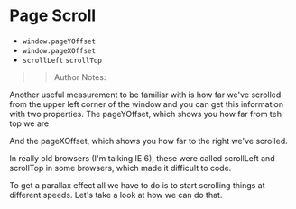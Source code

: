 # Page Scroll

- `window.pageYOffset`
- `window.pageXOffset`
- `scrollLeft` `scrollTop`

> > Author Notes:

Another useful measurement to be familiar with is how far we've scrolled from the upper left corner of the window and you can get this information with two properties. The pageYOffset, which shows you how far from teh top we are

And the pageXOffset, which shows you how far to the right we've scrolled.

In really old browsers (I'm talking IE 6), these were called scrollLeft and scrollTop in some browsers, which made it difficult to code.

To get a parallax effect all we have to do is to start scrolling things at different speeds. Let's take a look at how we can do that.
